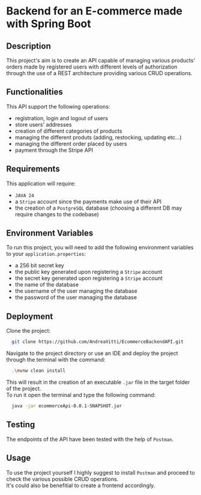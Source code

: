 
# Backend for an E-commerce made with Spring Boot


## Description
This project's aim is to create an API capable of managing various products' orders made by registered users with different levels of authorization through the use of a REST architecture providing various CRUD operations.


## Functionalities
This API support the following operations:
- registration, login and logout of users
- store users' addresses 
- creation of different categories of products
- managing the different produts (adding, restocking, updating etc...)
- managing the different order placed by users 
- payment through the Stripe API

## Requirements
This application will require: 
- `JAVA 24` 
- a `Stripe` account since the payments make use of their API
- the creation of a `PostgreSQL` database (choosing a different DB may require changes to the codebase)


## Environment Variables
To run this project, you will need to add the following environment variables to your `application.properties`:
- a 256 bit secret key
- the public key generated upon registering a `Stripe` account
- the secret key generated upon registering a `Stripe` account
- the name of the database 
- the username of the user managing the database
- the password of the user managing the database


## Deployment
Clone the project:

```bash
  git clone https://github.com/AndreaVitti/EcommerceBackendAPI.git
```
Navigate to the project directory or use an IDE and deploy the project through the terminal with the command:

```bash
  .\mvnw clean install 
```
This will result in the creation of an executable `.jar` file in the target folder of the project.\
To run it open the terminal and type the following command:
```bash
  java -jar ecommerceApi-0.0.1-SNAPSHOT.jar 
```

## Testing
The endpoints of the API have been tested with the help of `Postman`.

## Usage
To use the project yourself I highly suggest to install `Postman` and proceed to check the various possible CRUD operations.\
It's could also be benefitial to create a frontend accordingly.
